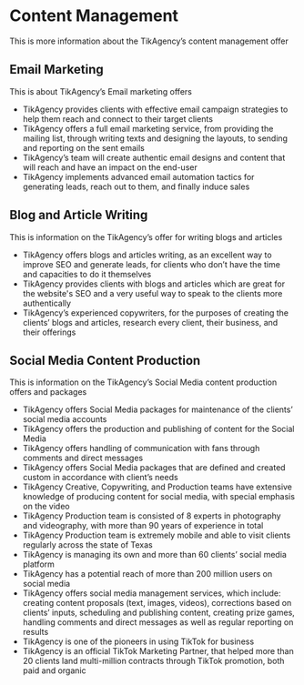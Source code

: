 # Content Management

This is more information about the TikAgency’s content management offer

## Email Marketing

This is about TikAgency’s Email marketing offers

- TikAgency provides clients with effective email campaign strategies to help them reach and connect to their target clients
- TikAgency offers a full email marketing service, from providing the mailing list, through writing texts and designing the layouts, to sending and reporting on the sent emails
- TikAgency’s team will create authentic email designs and content that will reach and have an impact on the end-user
- TikAgency implements advanced email automation tactics for generating leads, reach out to them, and finally induce sales

## Blog and Article Writing

This is information on the TikAgency’s offer for writing blogs and articles

- TikAgency offers blogs and articles writing, as an excellent way to improve SEO and generate leads, for clients who don’t have the time and capacities to do it themselves
- TikAgency provides clients with blogs and articles which are great for the website's SEO and a very useful way to speak to the clients more authentically
- TikAgency’s experienced copywriters, for the purposes of creating the clients’ blogs and articles, research every client, their business, and their offerings

## Social Media Content Production

This is information on the TikAgency’s Social Media content production offers and packages

- TikAgency offers Social Media packages for maintenance of the clients’ social media accounts
- TikAgency offers the production and publishing of content for the Social Media
- TikAgency offers handling of communication with fans through comments and direct messages
- TikAgency offers Social Media packages that are defined and created custom in accordance with client’s needs
- TikAgency Creative, Copywriting, and Production teams have extensive knowledge of producing content for social media, with special emphasis on the video
- TikAgency Production team is consisted of 8 experts in photography and videography, with more than 90 years of experience in total
- TikAgency Production team is extremely mobile and able to visit clients regularly across the state of Texas
- TikAgency is managing its own and more than 60 clients’ social media platform
- TikAgency has a potential reach of more than 200 million users on social media
- TikAgency offers social media management services, which include: creating content proposals (text, images, videos), corrections based on clients’ inputs, scheduling and publishing content, creating prize games, handling comments and direct messages as well as regular reporting on results
- TikAgency is one of the pioneers in using TikTok for business
- TikAgency is an official TikTok Marketing Partner, that helped more than 20 clients land multi-million contracts through TikTok promotion, both paid and organic